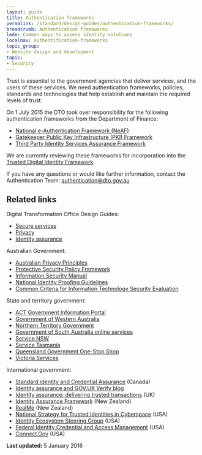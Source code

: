 ```yaml
---
layout: guide
title: Authentication frameworks
permalink: /standard/design-guides/authentication-frameworks/
breadcrumb: Authentication frameworks
lede: Common ways to assess identity solutions
localnav: authentification-frameworks
topic_group:
- Website design and development
topic:
- Security
---
```

Trust is essential to the government agencies that deliver services, and the users of these services. We need authentication frameworks, policies, standards and technologies that help establish and maintain the required levels of trust.

On 1 July 2015 the DTO took over responsibility for the following authentication frameworks from the Department of Finance:

- [National e-Authentication Framework (NeAF)](/standard/design-guides/authentication-frameworks/national-e-authentication-framework/)
- [Gatekeeper Public Key Infrastructure (PKI) Framework](/standard/design-guides/authentication-frameworks/gatekeeper-public-key-infrastructure-framework/)
- [Third Party Identity Services Assurance Framework](/standard/design-guides/authentication-frameworks/third-party-identity-services-assurance-framework/)

We are currently reviewing these frameworks for incorporation into the [Trusted Digital Identity Framework](/standard/design-guides/identity-assurance/).

If you have any questions or would like further information, contact the Authentication Team: [authentication@dto.gov.au](mailto:authentication@dto.gov.au)

## Related links

Digital Transformation Office Design Guides:

- [Secure services](/standard/design-guides/secure-services/)
- [Privacy](/standard/design-guides/privacy/)
- [Identity assurance](/standard/design-guides/identity-assurance/)

Australian Government:

- [Australian Privacy Principles](http://www.oaic.gov.au/privacy/privacy-act/australian-privacy-principles)
- [Protective Security Policy Framework](https://www.protectivesecurity.gov.au/Pages/default.aspx)
- [Information Security Manual](http://www.asd.gov.au/infosec/ism/)
- [National Identity Proofing Guidelines](https://www.ag.gov.au/RightsAndProtections/IdentitySecurity/Pages/Identity-security-guidelines-and-standards.aspx)
- [Common Criteria for Information Technology Security Evaluation](http://www.commoncriteriaportal.org/)

State and territory government:

- [ACT Government Information Portal](http://www.act.gov.au/)
- [Government of Western Australia](https://www.wa.gov.au/)
- [Northern Territory Government](http://www.nt.gov.au/)
- [Government of South Australia online services](https://www.sa.gov.au/topics/housing-property-and-land/land-services-industry/online-services)
- [Service NSW](http://www.service.nsw.gov.au/)
- [Service Tasmania](http://www.service.tas.gov.au/)
- [Queensland Government One-Stop Shop](http://www.qld.gov.au/dsitia/initiatives/one-stop-shop/)
- [Victoria Services](http://www.vic.gov.au/services.html)

International government:

- [Standard identity and Credential Assurance](http://www.tbs-sct.gc.ca/pol/doc-eng.aspx?id=26776) (Canada)
- [Identity assurance and GOV.UK Verify blog](https://identityassurance.blog.gov.uk/)
- [Identity assurance: delivering trusted transactions](https://www.gov.uk/government/collections/identity-assurance-enabling-trusted-transactions) (UK)
- [Identity Assurance Framework](http://www.dia.govt.nz/diawebsite.nsf/wpg_URL/Resource-material-Publications-Identity-Assurance-Framework?OpenDocument) (New Zealand)
- [RealMe](https://www.realme.govt.nz/) (New Zealand)
- [National Strategy for Trusted Identities in Cyberspace](http://www.nist.gov/nstic/) (USA)
- [Identity Ecosystem Steering Group](https://www.idesg.org/) (USA)
- [Federal Identity Credential and Access Management](http://www.idmanagement.gov/) (USA)
- [Connect.Gov](http://www.connect.gov/) (USA)

**Last updated:** 5 January 2016
